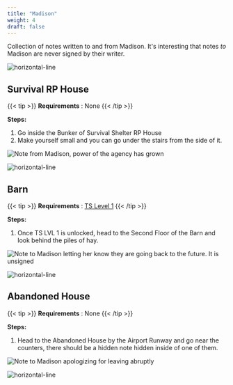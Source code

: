 ```yaml
---
title: "Madison"
weight: 4
draft: false
---
```


Collection of notes written to and from Madison. It's interesting that notes _to_ Madison are never signed by their writer.

![horizontal-line](/images/green-line.png)

## Survival RP House

{{< tip >}}
**Requirements** : None
{{< /tip >}}

**Steps:**

1. Go inside the Bunker of Survival Shelter RP House
2. Make yourself small and you can go under the stairs from the side of it.

![Note from Madison, power of the agency has grown](/images/bh/madison_survival_note.jpg) 

![horizontal-line](/images/green-line.png)

## Barn

{{< tip >}}
**Requirements** : [TS Level 1](/lore/special_tools/#ts-level-1)
{{< /tip >}}

**Steps:**

1. Once TS LVL 1 is unlocked, head to the Second Floor of the Barn and look behind the piles of hay.

![Note to Madison letting her know they are going back to the future. It is unsigned](/images/bh/madison_barn_note.jpg) 

![horizontal-line](/images/green-line.png)

## Abandoned House

{{< tip >}}
**Requirements** : None
{{< /tip >}}

**Steps:**

1. Head to the Abandoned House by the Airport Runway and go near the counters, there should be a hidden note hidden inside of one of them.

![Note to Madison apologizing for leaving abruptly](/images/bh/madison_abandoned_house_note.jpg) 

![horizontal-line](/images/green-line.png)